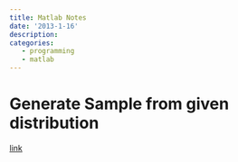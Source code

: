 ```yaml
---
title: Matlab Notes
date: '2013-1-16'
description:
categories: 
   - programming
   - matlab
---
```


# Generate Sample from given distribution
 [link](http://www2.math.uu.se/research/telecom/software/stprobdist.html)

